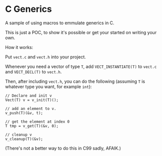 # C Generics
A sample of using macros to emmulate generics in C.

This is just a POC, to show it's possible or get your started on writing your own.

How it works:

Put `vect.c` and `vect.h` into your project.

Whenever you need a vector of type `T`, add `VECT_INSTANTIATE(T)` to `vect.c` and `VECT_DECL(T)` to `vect.h`.

Then, after including `vect.h`, you can do the following (assuming `T` is whatever type you want, for example `int`):

```
// Declare and init v
Vect(T) v = v_init(T)();

// add an element to v.
v_push(T)(&v, t);

// get the element at index 0
T tmp = v_get(T)(&v, 0);

// cleanup v
v_cleanup(T)(&v);
```

(There's not a better way to do this in C99 sadly, AFAIK.)
